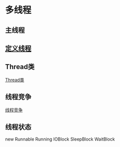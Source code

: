 # 多线程

## 主线程

## [定义线程](Java_Thread_Define.md)

## Thread类

[Thread类](Java_Thread_Class.md)

## 线程竞争

[线程竞争](Java_Thread_Competition.md)

## 线程状态

new
Runnable
Running
IOBlock
SleepBlock
WaitBlock

